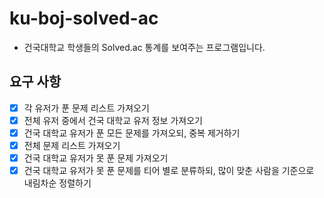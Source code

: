 # ku-boj-solved-ac
- 건국대학교 학생들의 Solved.ac 통계를 보여주는 프로그램입니다.

## 요구 사항
- [x] 각 유저가 푼 문제 리스트 가져오기
- [x] 전체 유저 중에서 건국 대학교 유저 정보 가져오기
- [x] 건국 대학교 유저가 푼 모든 문제를 가져오되, 중복 제거하기
- [x] 전체 문제 리스트 가져오기
- [x] 건국 대학교 유저가 못 푼 문제 가져오기
- [x] 건국 대학교 유저가 못 푼 문제를 티어 별로 분류하되, 많이 맞춘 사람을 기준으로 내림차순 정렬하기
